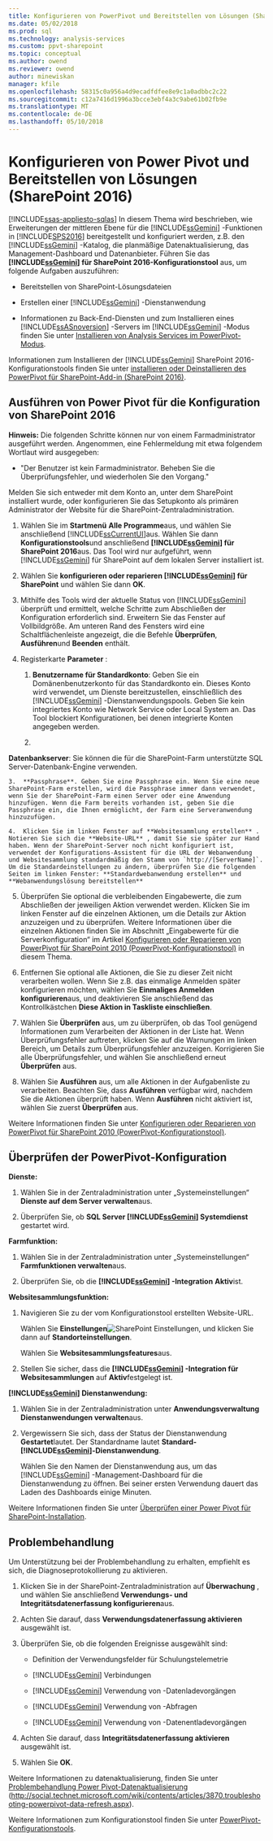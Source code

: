 ```yaml
---
title: Konfigurieren von PowerPivot und Bereitstellen von Lösungen (SharePoint 2016) | Microsoft Docs
ms.date: 05/02/2018
ms.prod: sql
ms.technology: analysis-services
ms.custom: ppvt-sharepoint
ms.topic: conceptual
ms.author: owend
ms.reviewer: owend
author: minewiskan
manager: kfile
ms.openlocfilehash: 58315c0a956a4d9ecadfdfee8e9c1a0adbbc2c22
ms.sourcegitcommit: c12a7416d1996a3bcce3ebf4a3c9abe61b02fb9e
ms.translationtype: MT
ms.contentlocale: de-DE
ms.lasthandoff: 05/10/2018
---
```

# <a name="configure-power-pivot-and-deploy-solutions-sharepoint-2016"></a>Konfigurieren von Power Pivot und Bereitstellen von Lösungen (SharePoint 2016)
[!INCLUDE[ssas-appliesto-sqlas](../../../includes/ssas-appliesto-sqlas.md)]
  In diesem Thema wird beschrieben, wie Erweiterungen der mittleren Ebene für die [!INCLUDE[ssGemini](../../../includes/ssgemini-md.md)] -Funktionen in [!INCLUDE[SPS2016](../../../includes/sps2016-md.md)] bereitgestellt und konfiguriert werden, z.B. den [!INCLUDE[ssGemini](../../../includes/ssgemini-md.md)] -Katalog, die planmäßige Datenaktualisierung, das Management-Dashboard und Datenanbieter. Führen Sie das **[!INCLUDE[ssGemini](../../../includes/ssgemini-md.md)] für SharePoint 2016-Konfigurationstool** aus, um folgende Aufgaben auszuführen:  
  
-   Bereitstellen von SharePoint-Lösungsdateien  
  
-   Erstellen einer [!INCLUDE[ssGemini](../../../includes/ssgemini-md.md)] -Dienstanwendung  
  
-   Informationen zu Back-End-Diensten und zum Installieren eines [!INCLUDE[ssASnoversion](../../../includes/ssasnoversion-md.md)] -Servers im [!INCLUDE[ssGemini](../../../includes/ssgemini-md.md)] -Modus finden Sie unter [Installieren von Analysis Services im PowerPivot-Modus](../../../analysis-services/instances/install-windows/install-analysis-services-in-power-pivot-mode.md).  
  
 Informationen zum Installieren der [!INCLUDE[ssGemini](../../../includes/ssgemini-md.md)] SharePoint 2016-Konfigurationstools finden Sie unter [installieren oder Deinstallieren des PowerPivot für SharePoint-Add-in (SharePoint 2016)](../../../analysis-services/instances/install-windows/install-or-uninstall-the-power-pivot-for-sharepoint-add-in-sharepoint-2016.md).  
  
##  <a name="bkmk_run_configuration_tool"></a> Ausführen von Power Pivot für die Konfiguration von SharePoint 2016  
 **Hinweis:** Die folgenden Schritte können nur von einem Farmadministrator ausgeführt werden. Angenommen, eine Fehlermeldung mit etwa folgendem Wortlaut wird ausgegeben:  
  
-   "Der Benutzer ist kein Farmadministrator. Beheben Sie die Überprüfungsfehler, und wiederholen Sie den Vorgang."  
  
 Melden Sie sich entweder mit dem Konto an, unter dem SharePoint installiert wurde, oder konfigurieren Sie das Setupkonto als primären Administrator der Website für die SharePoint-Zentraladministration.  
  
1.  Wählen Sie im **Startmenü** **Alle Programme**aus, und wählen Sie anschließend [!INCLUDE[ssCurrentUI](../../../includes/sscurrentui-md.md)]aus. Wählen Sie dann **Konfigurationstools**und anschließend **[!INCLUDE[ssGemini](../../../includes/ssgemini-md.md)] für SharePoint 2016**aus. Das Tool wird nur aufgeführt, wenn [!INCLUDE[ssGemini](../../../includes/ssgemini-md.md)] für SharePoint auf dem lokalen Server installiert ist.  
  
2.  Wählen Sie **konfigurieren oder reparieren [!INCLUDE[ssGemini](../../../includes/ssgemini-md.md)] für SharePoint** und wählen Sie dann **OK**.  
  
3.  Mithilfe des Tools wird der aktuelle Status von [!INCLUDE[ssGemini](../../../includes/ssgemini-md.md)] überprüft und ermittelt, welche Schritte zum Abschließen der Konfiguration erforderlich sind. Erweitern Sie das Fenster auf Vollbildgröße. Am unteren Rand des Fensters wird eine Schaltflächenleiste angezeigt, die die Befehle **Überprüfen**, **Ausführen**und **Beenden** enthält.  
  
4.  Registerkarte **Parameter** :  
  
    1.  **Benutzername für Standardkonto**: Geben Sie ein Domänenbenutzerkonto für das Standardkonto ein. Dieses Konto wird verwendet, um Dienste bereitzustellen, einschließlich des [!INCLUDE[ssGemini](../../../includes/ssgemini-md.md)] -Dienstanwendungspools. Geben Sie kein integriertes Konto wie Network Service oder Local System an. Das Tool blockiert Konfigurationen, bei denen integrierte Konten angegeben werden.  
  
    2.  
  **Datenbankserver**: Sie können die für die SharePoint-Farm unterstützte SQL Server-Datenbank-Engine verwenden.  
  
    3.  **Passphrase**. Geben Sie eine Passphrase ein. Wenn Sie eine neue SharePoint-Farm erstellen, wird die Passphrase immer dann verwendet, wenn Sie der SharePoint-Farm einen Server oder eine Anwendung hinzufügen. Wenn die Farm bereits vorhanden ist, geben Sie die Passphrase ein, die Ihnen ermöglicht, der Farm eine Serveranwendung hinzuzufügen.  
  
    4.  Klicken Sie im linken Fenster auf **Websitesammlung erstellen** . Notieren Sie sich die **Website-URL** , damit Sie sie später zur Hand haben. Wenn der SharePoint-Server noch nicht konfiguriert ist, verwendet der Konfigurations-Assistent für die URL der Webanwendung und Websitesammlung standardmäßig den Stamm von `http://[ServerName]`. Um die Standardeinstellungen zu ändern, überprüfen Sie die folgenden Seiten im linken Fenster: **Standardwebanwendung erstellen** und **Webanwendungslösung bereitstellen**  
  
5.  Überprüfen Sie optional die verbleibenden Eingabewerte, die zum Abschließen der jeweiligen Aktion verwendet werden. Klicken Sie im linken Fenster auf die einzelnen Aktionen, um die Details zur Aktion anzuzeigen und zu überprüfen. Weitere Informationen über die einzelnen Aktionen finden Sie im Abschnitt „Eingabewerte für die Serverkonfiguration“ im Artikel [Konfigurieren oder Reparieren von PowerPivot für SharePoint 2010 (PowerPivot-Konfigurationstool)](http://msdn.microsoft.com/en-us/d61f49c5-efaa-4455-98f2-8c293fa50046) in diesem Thema.  
  
6.  Entfernen Sie optional alle Aktionen, die Sie zu dieser Zeit nicht verarbeiten wollen. Wenn Sie z.B. das einmalige Anmelden später konfigurieren möchten, wählen Sie **Einmaliges Anmelden konfigurieren**aus, und deaktivieren Sie anschließend das Kontrollkästchen **Diese Aktion in Taskliste einschließen**.  
  
7.  Wählen Sie **Überprüfen** aus, um zu überprüfen, ob das Tool genügend Informationen zum Verarbeiten der Aktionen in der Liste hat. Wenn Überprüfungsfehler auftreten, klicken Sie auf die Warnungen im linken Bereich, um Details zum Überprüfungsfehler anzuzeigen. Korrigieren Sie alle Überprüfungsfehler, und wählen Sie anschließend erneut **Überprüfen** aus.  
  
8.  Wählen Sie **Ausführen** aus, um alle Aktionen in der Aufgabenliste zu verarbeiten. Beachten Sie, dass **Ausführen** verfügbar wird, nachdem Sie die Aktionen überprüft haben. Wenn **Ausführen** nicht aktiviert ist, wählen Sie zuerst **Überprüfen** aus.  
  
 Weitere Informationen finden Sie unter [Konfigurieren oder Reparieren von PowerPivot für SharePoint 2010 (PowerPivot-Konfigurationstool)](http://msdn.microsoft.com/en-us/d61f49c5-efaa-4455-98f2-8c293fa50046).  
  
##  <a name="bkmk_verify_powerpivot"></a> Überprüfen der PowerPivot-Konfiguration  
 **Dienste:**  
  
1.  Wählen Sie in der Zentraladministration unter „Systemeinstellungen“ **Dienste auf dem Server verwalten**aus.  
  
2.  Überprüfen Sie, ob **SQL Server [!INCLUDE[ssGemini](../../../includes/ssgemini-md.md)] Systemdienst** gestartet wird.  
  
 **Farmfunktion:**  
  
1.  Wählen Sie in der Zentraladministration unter „Systemeinstellungen“ **Farmfunktionen verwalten**aus.  
  
2.  Überprüfen Sie, ob die **[!INCLUDE[ssGemini](../../../includes/ssgemini-md.md)] -Integration** **Aktiv**ist.  
  
 **Websitesammlungsfunktion:**  
  
1.  Navigieren Sie zu der vom Konfigurationstool erstellten Website-URL.  
  
     Wählen Sie **Einstellungen**![SharePoint Einstellungen](../../../analysis-services/media/as-sharepoint2013-settings-gear.gif "SharePoint Einstellungen"), und klicken Sie dann auf **Standorteinstellungen**.  
  
     Wählen Sie **Websitesammlungsfeatures**aus.  
  
2.  Stellen Sie sicher, dass die **[!INCLUDE[ssGemini](../../../includes/ssgemini-md.md)] -Integration für Websitesammlungen** auf **Aktiv**festgelegt ist.  
  
 **[!INCLUDE[ssGemini](../../../includes/ssgemini-md.md)] Dienstanwendung:**  
  
1.  Wählen Sie in der Zentraladministration unter **Anwendungsverwaltung** **Dienstanwendungen verwalten**aus.  
  
2.  Vergewissern Sie sich, dass der Status der Dienstanwendung **Gestartet**lautet. Der Standardname lautet **Standard-[!INCLUDE[ssGemini](../../../includes/ssgemini-md.md)]-Dienstanwendung**.  
  
     Wählen Sie den Namen der Dienstanwendung aus, um das [!INCLUDE[ssGemini](../../../includes/ssgemini-md.md)] -Management-Dashboard für die Dienstanwendung zu öffnen. Bei seiner ersten Verwendung dauert das Laden des Dashboards einige Minuten.  
  
 Weitere Informationen finden Sie unter [Überprüfen einer Power Pivot für SharePoint-Installation](../../../analysis-services/instances/install-windows/verify-a-power-pivot-for-sharepoint-installation.md).  
  
##  <a name="bkmk_troubleshoot_issues"></a> Problembehandlung  
 Um Unterstützung bei der Problembehandlung zu erhalten, empfiehlt es sich, die Diagnoseprotokollierung zu aktivieren.  
  
1.  Klicken Sie in der SharePoint-Zentraladministration auf **Überwachung** , und wählen Sie anschließend **Verwendungs- und Integritätsdatenerfassung konfigurieren**aus.  
  
2.  Achten Sie darauf, dass **Verwendungsdatenerfassung aktivieren** ausgewählt ist.  
  
3.  Überprüfen Sie, ob die folgenden Ereignisse ausgewählt sind:  
  
    -   Definition der Verwendungsfelder für Schulungstelemetrie  
  
    -   [!INCLUDE[ssGemini](../../../includes/ssgemini-md.md)] Verbindungen  
  
    -   [!INCLUDE[ssGemini](../../../includes/ssgemini-md.md)] Verwendung von -Datenladevorgängen  
  
    -   [!INCLUDE[ssGemini](../../../includes/ssgemini-md.md)] Verwendung von -Abfragen  
  
    -   [!INCLUDE[ssGemini](../../../includes/ssgemini-md.md)] Verwendung von -Datenentladevorgängen  
  
4.  Achten Sie darauf, dass **Integritätsdatenerfassung aktivieren** ausgewählt ist.  
  
5.  Wählen Sie **OK**.  
  
 Weitere Informationen zu datenaktualisierung, finden Sie unter [Problembehandlung Power Pivot-Datenaktualisierung](http://social.technet.microsoft.com/wiki/contents/articles/3870.troubleshooting-powerpivot-data-refresh.aspx) (http://social.technet.microsoft.com/wiki/contents/articles/3870.troubleshooting-powerpivot-data-refresh.aspx).  
  
 Weitere Informationen zum Konfigurationstool finden Sie unter [PowerPivot-Konfigurationstools](../../../analysis-services/power-pivot-sharepoint/power-pivot-configuration-tools.md).  
  
  
